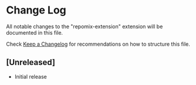 # Change Log

All notable changes to the "repomix-extension" extension will be documented in this file.

Check [Keep a Changelog](http://keepachangelog.com/) for recommendations on how to structure this file.

## [Unreleased]

- Initial release